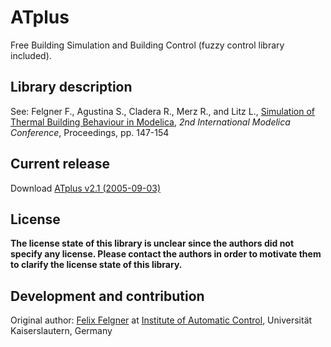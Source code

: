 # ATplus
Free Building Simulation and Building Control (fuzzy control library included).

## Library description

See: Felgner F., Agustina S., Cladera R., Merz R., and Litz L.,
	[Simulation of Thermal Building Behaviour in Modelica](https://modelica.org/events/Conference2002/papers/p19_Felgner.pdf),
	*2nd International Modelica Conference*, Proceedings, pp. 147-154

## Current release

Download [ATplus v2.1 (2005-09-03)](../../archive/v2.1.zip)

## License

**The license state of this library is unclear since the authors did not specify any license. Please contact the authors in order to motivate them to clarify the license state of this library.**

## Development and contribution
Original author: [Felix Felgner](http://www.aut.uni-saarland.de/en/mitarbeiter/Felgner) at [Institute of Automatic Control](http://www.eit.uni-kl.de/atplus/),  Universität Kaiserslautern, Germany
